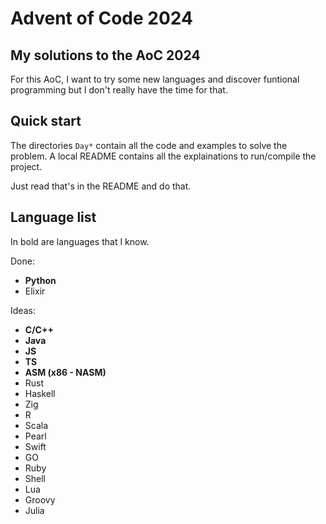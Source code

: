 # Advent of Code 2024

## My solutions to the AoC 2024

For this AoC, I want to try some new languages and discover funtional
programming but I don't really have the time for that. 
## Quick start

The directories `Day*` contain all the code and examples to solve the problem. 
A local README contains all the explainations to run/compile the project.

Just read that's in the README and do that.

## Language list

In bold are languages that I know.

Done:
- __Python__ 
- Elixir

Ideas:
- __C/C++__
- __Java__
- __JS__
- __TS__
- __ASM (x86 - NASM)__
- Rust
- Haskell
- Zig
- R
- Scala
- Pearl
- Swift
- GO
- Ruby
- Shell
- Lua
- Groovy
- Julia


